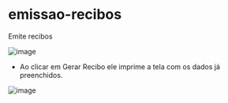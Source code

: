# emissao-recibos
 Emite recibos
 
![image](https://user-images.githubusercontent.com/66925616/190667142-88df68d1-cc13-40d5-b716-c4f201b0b981.png)

- Ao clicar em Gerar Recibo ele imprime a tela com os dados já preenchidos. </p>


![image](https://user-images.githubusercontent.com/66925616/190666715-245b6da1-c232-4b70-83e7-92b2d13c63c4.png)
